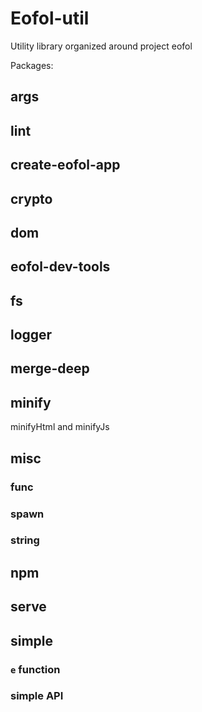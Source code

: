 # Eofol-util

Utility library organized around project eofol

Packages:

## args

## lint

## create-eofol-app

## crypto

## dom

## eofol-dev-tools

## fs

## logger

## merge-deep

## minify

minifyHtml and minifyJs

## misc

### func

### spawn

### string

## npm

## serve

## simple

### `e` function

### simple API